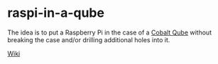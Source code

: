 raspi-in-a-qube
===============

The idea is to put a Raspberry Pi in the case of a [Cobalt Qube](http://en.wikipedia.org/wiki/Cobalt_Qube) without breaking the case and/or drilling additional holes into it.

[Wiki](https://github.com/aurora/raspi-in-a-qube/wiki)
